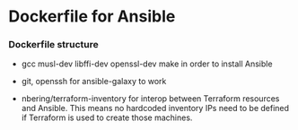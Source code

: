 # Dockerfile for Ansible

### Dockerfile structure

- gcc musl-dev libffi-dev openssl-dev make in order to install Ansible
- git, openssh for ansible-galaxy to work

- nbering/terraform-inventory for interop between Terraform resources and
  Ansible. This means no hardcoded inventory IPs need to be defined if Terraform
  is used to create those machines.
